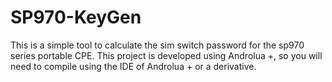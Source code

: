 # SP970-KeyGen
This is a simple tool to calculate the sim switch password for the sp970 series portable CPE.
This project is developed using Androlua +, so you will need to compile using the IDE of Androlua + or a derivative.
